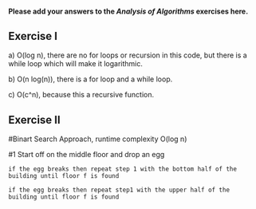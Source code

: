 #### Please add your answers to the ***Analysis of  Algorithms*** exercises here.

## Exercise I

a) O(log n), there are no for loops or recursion in this code, but there is a while loop which will make it logarithmic.

b) O(n log(n)), there is a for loop and a while loop.

c) O(c^n), because this a recursive function.

## Exercise II

#Binart Search Approach, runtime complexity O(log n)

#1 Start off on the middle floor and drop an egg
    
    if the egg breaks then repeat step 1 with the bottom half of the building until floor f is found

    if the egg breaks then repeat step1 with the upper half of the building until floor f is found
 
